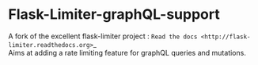 # Flask-Limiter-graphQL-support

A fork of the excellent flask-limiter project : `Read the docs <http://flask-limiter.readthedocs.org>`_  
Aims at adding a rate limiting feature for graphQL queries and mutations.  
  
